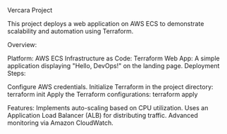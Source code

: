 Vercara Project

This project deploys a web application on AWS ECS to demonstrate scalability and automation using Terraform.

Overview:

Platform: AWS ECS
Infrastructure as Code: Terraform
Web App: A simple application displaying "Hello, DevOps!" on the landing page.
Deployment Steps:

Configure AWS credentials.
Initialize Terraform in the project directory:
terraform init
Apply the Terraform configurations:
terraform apply

Features:
Implements auto-scaling based on CPU utilization.
Uses an Application Load Balancer (ALB) for distributing traffic.
Advanced monitoring via Amazon CloudWatch.